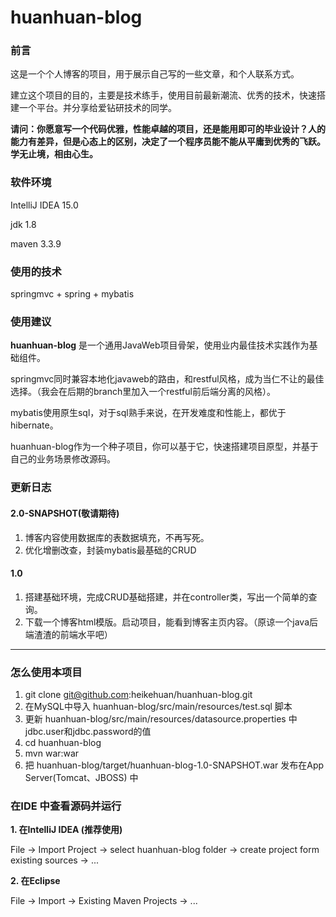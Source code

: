 # huanhuan-blog

### 前言 ###

这是一个个人博客的项目，用于展示自己写的一些文章，和个人联系方式。

建立这个项目的目的，主要是技术练手，使用目前最新潮流、优秀的技术，快速搭建一个平台。并分享给爱钻研技术的同学。

**请问：你愿意写一个代码优雅，性能卓越的项目，还是能用即可的毕业设计？人的能力有差异，但是心态上的区别，决定了一个程序员能不能从平庸到优秀的飞跃。学无止境，相由心生。**

### 软件环境 ###
IntelliJ IDEA 15.0

jdk 1.8

maven 3.3.9

### 使用的技术 ###
springmvc + spring + mybatis

### 使用建议 ###

**huanhuan-blog** 是一个通用JavaWeb项目骨架，使用业内最佳技术实践作为基础组件。

springmvc同时兼容本地化javaweb的路由，和restful风格，成为当仁不让的最佳选择。（我会在后期的branch里加入一个restful前后端分离的风格）。

mybatis使用原生sql，对于sql熟手来说，在开发难度和性能上，都优于hibernate。

huanhuan-blog作为一个种子项目，你可以基于它，快速搭建项目原型，并基于自己的业务场景修改源码。


### 更新日志 ###


#### 2.0-SNAPSHOT(敬请期待) ####

1. 博客内容使用数据库的表数据填充，不再写死。
2. 优化增删改查，封装mybatis最基础的CRUD

#### 1.0 ####

1. 搭建基础环境，完成CRUD基础搭建，并在controller类，写出一个简单的查询。
2. 下载一个博客html模版。启动项目，能看到博客主页内容。（原谅一个java后端渣渣的前端水平吧）

------

### 怎么使用本项目 ###

1. git clone git@github.com:heikehuan/huanhuan-blog.git
2. 在MySQL中导入 huanhuan-blog/src/main/resources/test.sql 脚本
3. 更新 huanhuan-blog/src/main/resources/datasource.properties 中jdbc.user和jdbc.password的值
4. cd huanhuan-blog
5. mvn war:war
6. 把 huanhuan-blog/target/huanhuan-blog-1.0-SNAPSHOT.war 发布在App Server(Tomcat、JBOSS) 中

### 在IDE 中查看源码并运行 ###

**1. 在IntelliJ IDEA (推荐使用)**

File -> Import Project -> select huanhuan-blog folder -> create project form existing sources -> ...

**2. 在Eclipse**

File -> Import -> Existing Maven Projects -> ...
